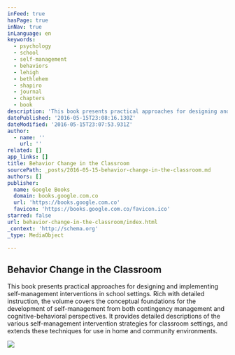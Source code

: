 ```yaml
---
inFeed: true
hasPage: true
inNav: true
inLanguage: en
keywords:
  - psychology
  - school
  - self-management
  - behaviors
  - lehigh
  - bethlehem
  - shapiro
  - journal
  - chapters
  - book
description: 'This book presents practical approaches for designing and implementing self-management interventions in school settings. Rich with detailed instruction, the volume covers the conceptual foundations for the development of self-management from both contingency management and cognitive-behavioral perspectives. It provides detailed descriptions of the various self-management intervention strategies for classroom settings, and extends these techniques for use in home and community environments.'
datePublished: '2016-05-15T23:08:16.130Z'
dateModified: '2016-05-15T23:07:53.931Z'
author:
  - name: ''
    url: ''
related: []
app_links: []
title: Behavior Change in the Classroom
sourcePath: _posts/2016-05-15-behavior-change-in-the-classroom.md
authors: []
publisher:
  name: Google Books
  domain: books.google.com.co
  url: 'https://books.google.com.co'
  favicon: 'https://books.google.com.co/favicon.ico'
starred: false
url: behavior-change-in-the-classroom/index.html
_context: 'http://schema.org'
_type: MediaObject

---
```

<article style=""><h1>Behavior Change in the Classroom</h1><p>This book presents practical approaches for designing and implementing self-management interventions in school settings. Rich with detailed instruction, the volume covers the conceptual foundations for the development of self-management from both contingency management and cognitive-behavioral perspectives. It provides detailed descriptions of the various self-management intervention strategies for classroom settings, and extends these techniques for use in home and community environments.</p><img src="https://books.google.com.co/books/content?id=Aumfst-ZK84C&amp;printsec=frontcover&amp;img=1&amp;zoom=1&amp;edge=curl&amp;imgtk=AFLRE70Ly5oHAtqX5A9kPGticjs_VLEOCslWPUEFfHgj4fd1A36oJF4IEsOEr4cpvMCGKP15cFM4AVfVfjlH1F1tRSfBDtCnmAOdxXGJTgPlKIWcGv1D0fBSFVTIHz53L8ymL3zDO0Jg" /></article>